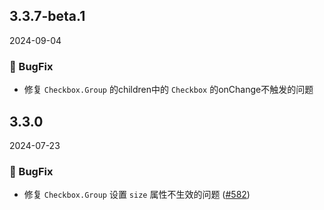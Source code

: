 ## 3.3.7-beta.1
2024-09-04
### 🐞 BugFix

- 修复 `Checkbox.Group` 的children中的 `Checkbox` 的onChange不触发的问题


## 3.3.0
2024-07-23
### 🐞 BugFix

- 修复 `Checkbox.Group` 设置 `size` 属性不生效的问题 ([#582](https://github.com/sheinsight/shineout-next/pull/582))
